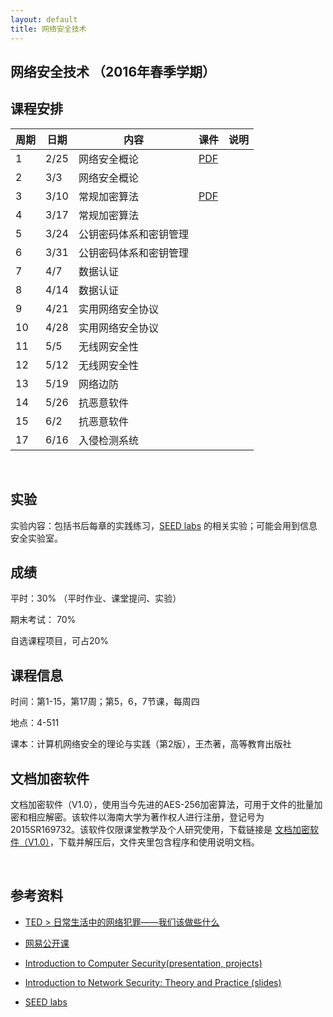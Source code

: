 ```yaml
---
layout: default
title: 网络安全技术
---
```


网络安全技术 （2016年春季学期）
-------------------------------

课程安排
--------

| 周期 | 日期 | 内容                   | 课件                  | 说明 |
|------|------|------------------------|-----------------------|------|
| 1    | 2/25 | 网络安全概论           | [PDF](<Chapter1.pdf>) |      |
| 2    | 3/3  | 网络安全概论           |                       |      |
| 3    | 3/10 | 常规加密算法           | [PDF](<Chapter2.pdf>) |      |
| 4    | 3/17 | 常规加密算法           |                       |      |
| 5    | 3/24 | 公钥密码体系和密钥管理 |                       |      |
| 6    | 3/31 | 公钥密码体系和密钥管理 |                       |      |
| 7    | 4/7  | 数据认证               |                       |      |
| 8    | 4/14 | 数据认证               |                       |      |
| 9    | 4/21 | 实用网络安全协议       |                       |      |
| 10   | 4/28 | 实用网络安全协议       |                       |      |
| 11   | 5/5  | 无线网安全性           |                       |      |
| 12   | 5/12 | 无线网安全性           |                       |      |
| 13   | 5/19 | 网络边防               |                       |      |
| 14   | 5/26 | 抗恶意软件             |                       |      |
| 15   | 6/2  | 抗恶意软件             |                       |      |
| 17   | 6/16 | 入侵检测系统           |                       |      |

 

实验
----

实验内容：包括书后每章的实践练习，[SEED
labs](<http://www.cis.syr.edu/~wedu/seed/labs.html>)
的相关实验；可能会用到信息安全实验室。

成绩
----

平时：30% （平时作业、课堂提问、实验）

期末考试： 70%

自选课程项目，可占20%

课程信息
--------

时间：第1-15，第17周；第5，6，7节课，每周四

地点：4-511

课本：计算机网络安全的理论与实践（第2版），王杰著，高等教育出版社

文档加密软件
------------

文档加密软件（V1.0），使用当今先进的AES-256加密算法，可用于文件的批量加密和相应解密。该软件以海南大学为著作权人进行注册，登记号为2015SR169732。该软件仅限课堂教学及个人研究使用，下载链接是
[文档加密软件（V1.0）](<文档加密软件包.zip>)，下载并解压后，文件夹里包含程序和使用说明文档。

 

参考资料
--------

-   [TED \>
    日常生活中的网络犯罪——我们该做些什么](<http://open.163.com/movie/2014/3/3/L/M9KC5G9MO_M9KGSBV3L.html>)

-   [网易公开课](<http://c.open.163.com/search/search.htm?query=%E7%BD%91%E7%BB%9C%E5%AE%89%E5%85%A8>)

-   [Introduction to Computer Security(presentation,
    projects)](<http://www.securitybook.net/>)

-   [Introduction to Network Security: Theory and Practice
    (slides)](<http://www.cs.uml.edu/~wang/NetSec/>)

-   [SEED labs](<http://www.cis.syr.edu/~wedu/seed/labs.html>)
